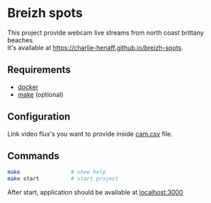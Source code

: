 # Breizh spots 

This project provide webcam live streams from north coast brittany beaches.  
It's available at https://charlie-henaff.github.io/breizh-spots.

## Requirements

- [docker](https://docs.docker.com/engine/install/)  
- [make](https://www.gnu.org/software/make/) (optional)

## Configuration 

Link video flux's you want to provide inside [cam.csv](public/cam.csv) file.

## Commands

```sh
make                # show help
make start          # start project 
```

After start, application should be available at [localhost:3000](http://localhost:3000)
